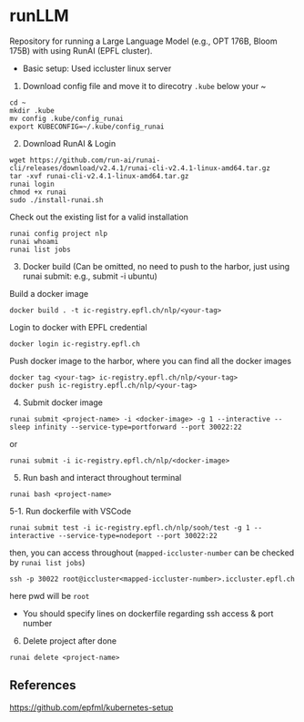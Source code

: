 # runLLM
Repository for running a Large Language Model (e.g., OPT 176B, Bloom 175B) with using RunAI (EPFL cluster). 

* Basic setup: Used iccluster linux server

1. Download config file and move it to direcotry `.kube` below your ~

```
cd ~
mkdir .kube
mv config .kube/config_runai
export KUBECONFIG=~/.kube/config_runai
```

2. Download RunAI & Login

```
wget https://github.com/run-ai/runai-cli/releases/download/v2.4.1/runai-cli-v2.4.1-linux-amd64.tar.gz
tar -xvf runai-cli-v2.4.1-linux-amd64.tar.gz
runai login
chmod +x runai
sudo ./install-runai.sh
```

Check out the existing list for a valid installation

```
runai config project nlp
runai whoami
runai list jobs
```

3. Docker build (Can be omitted, no need to push to the harbor, just using runai submit: e.g., submit -i ubuntu)

Build a docker image

```
docker build . -t ic-registry.epfl.ch/nlp/<your-tag>
```

Login to docker with EPFL credential

```
docker login ic-registry.epfl.ch
```

Push docker image to the harbor, where you can find all the docker images 

```
docker tag <your-tag> ic-registry.epfl.ch/nlp/<your-tag>
docker push ic-registry.epfl.ch/nlp/<your-tag>
```

4. Submit docker image

```
runai submit <project-name> -i <docker-image> -g 1 --interactive -- sleep infinity --service-type=portforward --port 30022:22
```

or

```
runai submit -i ic-registry.epfl.ch/nlp/<docker-image>
```

5. Run bash and interact throughout terminal

```
runai bash <project-name>
```

5-1. Run dockerfile with VSCode

```
runai submit test -i ic-registry.epfl.ch/nlp/sooh/test -g 1 --interactive --service-type=nodeport --port 30022:22
```
then, you can access throughout (`mapped-iccluster-number` can be checked by `runai list jobs`)

```
ssh -p 30022 root@iccluster<mapped-iccluster-number>.iccluster.epfl.ch
```

here pwd will be `root`

* You should specify lines on dockerfile regarding ssh access & port number

6. Delete project after done

```
runai delete <project-name>
```


## References

https://github.com/epfml/kubernetes-setup
